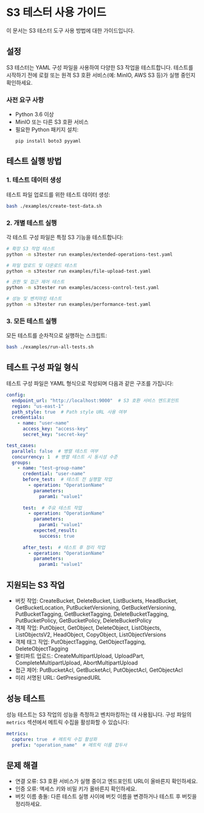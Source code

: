 # S3 테스터 사용 가이드

이 문서는 S3 테스터 도구 사용 방법에 대한 가이드입니다.

## 설정

S3 테스터는 YAML 구성 파일을 사용하여 다양한 S3 작업을 테스트합니다. 테스트를 시작하기 전에 로컬 또는 원격 S3 호환 서비스(예: MinIO, AWS S3 등)가 실행 중인지 확인하세요.

### 사전 요구 사항

- Python 3.6 이상
- MinIO 또는 다른 S3 호환 서비스
- 필요한 Python 패키지 설치:
  ```
  pip install boto3 pyyaml
  ```

## 테스트 실행 방법

### 1. 테스트 데이터 생성

테스트 파일 업로드를 위한 테스트 데이터 생성:

```bash
bash ./examples/create-test-data.sh
```

### 2. 개별 테스트 실행

각 테스트 구성 파일은 특정 S3 기능을 테스트합니다:

```bash
# 확장 S3 작업 테스트
python -m s3tester run examples/extended-operations-test.yaml

# 파일 업로드 및 다운로드 테스트
python -m s3tester run examples/file-upload-test.yaml

# 권한 및 접근 제어 테스트
python -m s3tester run examples/access-control-test.yaml

# 성능 및 벤치마킹 테스트
python -m s3tester run examples/performance-test.yaml
```

### 3. 모든 테스트 실행

모든 테스트를 순차적으로 실행하는 스크립트:

```bash
bash ./examples/run-all-tests.sh
```

## 테스트 구성 파일 형식

테스트 구성 파일은 YAML 형식으로 작성되며 다음과 같은 구조를 가집니다:

```yaml
config:
  endpoint_url: "http://localhost:9000"  # S3 호환 서비스 엔드포인트
  region: "us-east-1"
  path_style: true  # Path style URL 사용 여부
  credentials:
    - name: "user-name"
      access_key: "access-key"
      secret_key: "secret-key"

test_cases:
  parallel: false  # 병렬 테스트 여부
  concurrency: 1  # 병렬 테스트 시 동시성 수준
  groups:
    - name: "test-group-name"
      credential: "user-name"
      before_test:  # 테스트 전 실행할 작업
        - operation: "OperationName"
          parameters:
            param1: "value1"
      
      test:  # 주요 테스트 작업
        - operation: "OperationName"
          parameters:
            param1: "value1"
          expected_result:
            success: true
      
      after_test:  # 테스트 후 정리 작업
        - operation: "OperationName"
          parameters:
            param1: "value1"
```

## 지원되는 S3 작업

- 버킷 작업: CreateBucket, DeleteBucket, ListBuckets, HeadBucket, GetBucketLocation, PutBucketVersioning, GetBucketVersioning, PutBucketTagging, GetBucketTagging, DeleteBucketTagging, PutBucketPolicy, GetBucketPolicy, DeleteBucketPolicy
- 객체 작업: PutObject, GetObject, DeleteObject, ListObjects, ListObjectsV2, HeadObject, CopyObject, ListObjectVersions
- 객체 태그 작업: PutObjectTagging, GetObjectTagging, DeleteObjectTagging
- 멀티파트 업로드: CreateMultipartUpload, UploadPart, CompleteMultipartUpload, AbortMultipartUpload
- 접근 제어: PutBucketAcl, GetBucketAcl, PutObjectAcl, GetObjectAcl
- 미리 서명된 URL: GetPresignedURL

## 성능 테스트

성능 테스트는 S3 작업의 성능을 측정하고 벤치마킹하는 데 사용됩니다. 구성 파일의 `metrics` 섹션에서 메트릭 수집을 활성화할 수 있습니다:

```yaml
metrics:
  capture: true  # 메트릭 수집 활성화
  prefix: "operation_name"  # 메트릭 이름 접두사
```

## 문제 해결

- 연결 오류: S3 호환 서비스가 실행 중이고 엔드포인트 URL이 올바른지 확인하세요.
- 인증 오류: 액세스 키와 비밀 키가 올바른지 확인하세요.
- 버킷 이름 충돌: 다른 테스트 실행 사이에 버킷 이름을 변경하거나 테스트 후 버킷을 정리하세요.
